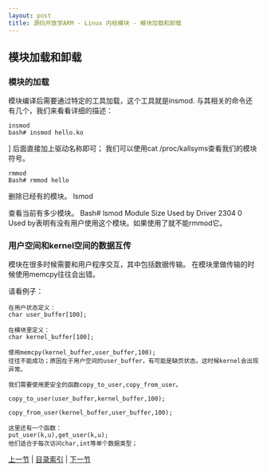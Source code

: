 ```yaml
---
layout: post
title: 源码开放学ARM - Linux 内核模块 - 模块加载和卸载
---
```


## 模块加载和卸载

### 模块的加载

模块编译后需要通过特定的工具加载，这个工具就是insmod.
与其相关的命令还有几个，我们来看看详细的描述：

	insmod
	bash# insmod hello.ko
]
后面直接加上驱动名称即可；
	我们可以使用cat /proc/kallsyms查看我们的模块符号。
	
	rmmod
	Bash# rmmod hello

删除已经有的模块。
	lsmod

查看当前有多少模块。
	Bash# lsmod	
	Module                    Size  Used by
	Driver                     2304   0
	Used by表明有没有用户使用这个模块。如果使用了就不能rmmod它。

### 用户空间和kernel空间的数据互传

模块在很多时候需要和用户程序交互，其中包括数据传输。
在模块里做传输的时候使用memcpy往往会出错。

请看例子：

	在用户状态定义：
	char user_buffer[100];

	在模块里定义：
	char kernel_buffer[100];

	使用memcpy(kernel_buffer,user_buffer,100);
	往往不能成功；原因在于用户空间的user_buffer，有可能是缺页状态。这时候kernel会出现异常。

	我们需要使用更安全的函数copy_to_user,copy_from_user。

	copy_to_user(user_buffer,kernel_buffer,100);

	copy_from_user(kernel_buffer,user_buffer,100);

	这里还有一个函数：
	put_user(k,u),get_user(k,u);
	他们适合于每次访问char,int等单个数据类型；



[上一节](chp102-2.html)  |  [目录索引](../index.html)  |  [下一节](chp102-4.html)
